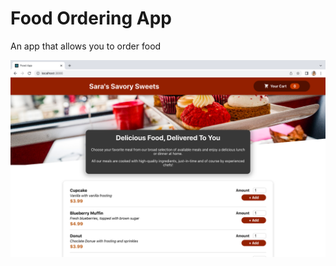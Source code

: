 # Food Ordering App
An app that allows you to order food

![Food App Website](src/assets/foodapppic.png)
